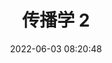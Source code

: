 ---
{"category": "Academic Articles", "created": "2022-06-03T08:20:48.000Z", "date": "2022-06-03 08:20:48", "description": "This article provides an in-depth analysis of the concept of Passive Propagation, specifically focusing on Section 2. It covers topics related to passive propagation and how they affect various systems or processes.", "modified": "2022-08-18T14:10:05.599Z", "tags": ["courses", "MOOC", "propagation study"], "title": "传播学 2"}
---